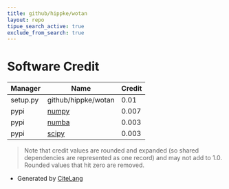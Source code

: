 ```yaml
---
title: github/hippke/wotan
layout: repo
tipue_search_active: true
exclude_from_search: true
---
```

# Software Credit

|Manager|Name|Credit|
|-------|----|------|
|setup.py|github/hippke/wotan|0.01|
|pypi|[numpy](https://www.numpy.org)|0.007|
|pypi|[numba](https://numba.pydata.org)|0.003|
|pypi|[scipy](https://www.scipy.org)|0.003|


> Note that credit values are rounded and expanded (so shared dependencies are represented as one record) and may not add to 1.0. Rounded values that hit zero are removed.


- Generated by [CiteLang](https://github.com/vsoch/citelang)
